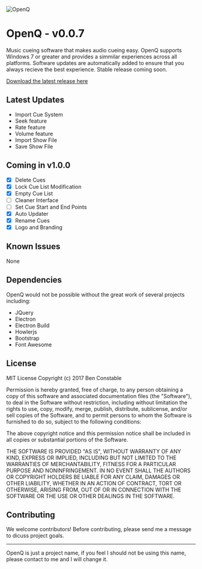 ![OpenQ](https://github.com/BenConstable9/lumous/blob/master/src/app/img/logo.png "OpenQ Logo")

# OpenQ - v0.0.7
Music cueing software that makes audio cueing easy. OpenQ supports Windows 7 or greater and provides a simmilar experiences across all platforms. Software updates are automatically added to ensure that you always recieve the best experience. Stable release coming soon. 

[Download the latest release here](https://www.github.com/benconstable9/openq/releases "OpenQ Releases")

## Latest Updates

- Import Cue System
- Seek feature
- Rate feature
- Volume feature
- Import Show File
- Save Show File

## Coming in v1.0.0

- [x] Delete Cues
- [x] Lock Cue List Modification
- [x] Empty Cue List
- [ ] Cleaner Interface
- [ ] Set Cue Start and End Points
- [x] Auto Updater
- [x] Rename Cues
- [x] Logo and Branding

## Known Issues

None

## Dependencies

OpenQ would not be possible without the great work of several projects including:

- JQuery
- Electron
- Electron Build
- Howlerjs
- Bootstrap
- Font Awesome

## License

MIT License
Copyright (c) 2017 Ben Constable

Permission is hereby granted, free of charge, to any person obtaining a copy of this software and associated documentation files (the "Software"), to deal in the Software without restriction, including without limitation the rights to use, copy, modify, merge, publish, distribute, sublicense, and/or sell copies of the Software, and to permit persons to whom the Software is furnished to do so, subject to the following conditions:

The above copyright notice and this permission notice shall be included in all copies or substantial portions of the Software.

THE SOFTWARE IS PROVIDED "AS IS", WITHOUT WARRANTY OF ANY KIND, EXPRESS OR IMPLIED, INCLUDING BUT NOT LIMITED TO THE WARRANTIES OF MERCHANTABILITY, FITNESS FOR A PARTICULAR PURPOSE AND NONINFRINGEMENT. IN NO EVENT SHALL THE AUTHORS OR COPYRIGHT HOLDERS BE LIABLE FOR ANY CLAIM, DAMAGES OR OTHER LIABILITY, WHETHER IN AN ACTION OF CONTRACT, TORT OR OTHERWISE, ARISING FROM, OUT OF OR IN CONNECTION WITH THE SOFTWARE OR THE USE OR OTHER DEALINGS IN THE SOFTWARE.

## Contributing

We welcome contributors! Before contributing, please send me a message to dicuss project goals.

---

OpenQ is just a project name, if you feel I should not be using this name, please contact to me and I will change it.
